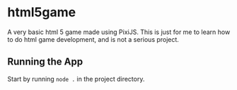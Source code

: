 # html5game
A very basic html 5 game made using PixiJS. This is just for me to learn how to do html game development, and is not a serious project.

## Running the App
Start by running `node .` in the project directory.